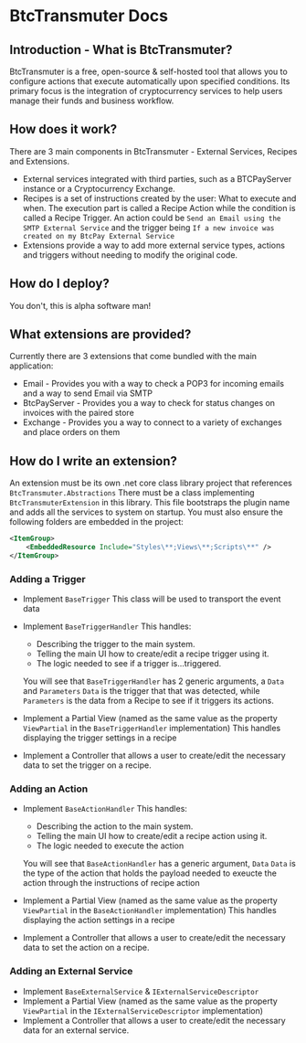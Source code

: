 # BtcTransmuter Docs

## Introduction - What is BtcTransmuter?

BtcTransmuter is a free, open-source & self-hosted tool that allows you to configure actions that execute automatically upon specified conditions. Its primary focus is the integration of cryptocurrency services to help users manage their funds and business workflow.

## How does it work?
There are 3 main components in BtcTransmuter - External Services, Recipes and Extensions. 

* External services integrated with third parties, such as a BTCPayServer instance or a Cryptocurrency Exchange.
* Recipes is a set of instructions created by the user: What to execute and when. The execution part is called a Recipe Action while the condition is called a Recipe Trigger. An action could be `Send an Email using the SMTP External Service` and the trigger being `If a new invoice was created on my BtcPay External Service`
* Extensions provide a way to add more external service types, actions and triggers without needing to modify the original code.


## How do I deploy?
You don't, this is alpha software man!

## What extensions are provided?
Currently there are 3 extensions that come bundled with the main application:
* Email - Provides you with a way to check a POP3 for incoming emails and a way to send Email via SMTP
* BtcPayServer - Provides you a way to check for status changes on invoices with the paired store
* Exchange - Provides you a way to connect to a variety of exchanges and place orders on them


## How do I write an extension?

An extension must be its own .net core class library project that references `BtcTransmuter.Abstractions`
There must be a class implementing `BtcTransmuterExtension` in this library. This file bootstraps the plugin name and adds all the services to system on startup.
You must also ensure the following folders are embedded in the project:
```xml
<ItemGroup>
    <EmbeddedResource Include="Styles\**;Views\**;Scripts\**" />
</ItemGroup>
```
### Adding a Trigger

* Implement `BaseTrigger` This class will be used to transport the event data
* Implement `BaseTriggerHandler` This handles:
  * Describing the trigger to the main system. 
  * Telling the main UI how to create/edit a recipe trigger using it.
  * The logic needed to see if a trigger is...triggered.
  
  You will see that `BaseTriggerHandler` has 2 generic arguments, a `Data` and `Parameters`
   `Data` is the trigger that that was detected, while `Parameters` is the data from a Recipe to see if it triggers its actions. 
* Implement a Partial View (named as the same value as the property `ViewPartial` in the `BaseTriggerHandler` implementation)
  This handles displaying the trigger settings in a recipe
* Implement a Controller that allows a user to create/edit the necessary data to set the trigger on a recipe.

### Adding an Action
* Implement `BaseActionHandler` This handles:
  * Describing the action to the main system. 
  * Telling the main UI how to create/edit a recipe action using it.
  * The logic needed to execute the action
  
  You will see that `BaseActionHandler` has a generic argument, `Data`
   `Data` is the type of the action that holds the payload needed to exeucte the action through the instructions of recipe action
* Implement a Partial View (named as the same value as the property `ViewPartial` in the `BaseActionHandler` implementation)
  This handles displaying the action settings in a recipe
* Implement a Controller that allows a user to create/edit the necessary data to set the action on a recipe.


### Adding an External Service
* Implement `BaseExternalService` & `IExternalServiceDescriptor`
* Implement a Partial View (named as the same value as the property `ViewPartial` in the `IExternalServiceDescriptor` implementation)
* Implement a Controller that allows a user to create/edit the necessary data for an external service.
